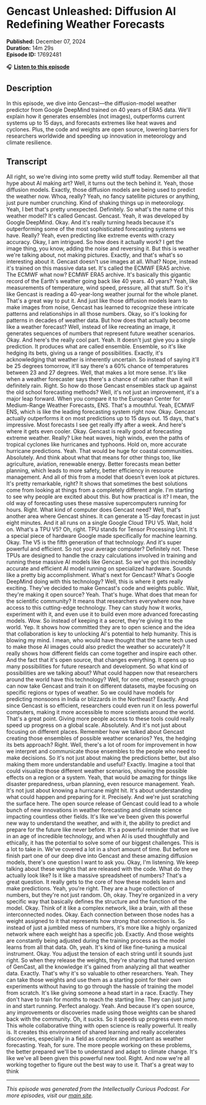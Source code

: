 # Gencast Unleashed: Diffusion AI Redefining Weather Forecasts

**Published:** December 07, 2024  
**Duration:** 14m 29s  
**Episode ID:** 17692481

🎧 **[Listen to this episode](https://intellectuallycurious.buzzsprout.com/2529712/episodes/17692481-gencast-unleashed-diffusion-ai-redefining-weather-forecasts)**

## Description

In this episode, we dive into Gencast—the diffusion-model weather predictor from Google DeepMind trained on 40 years of ERA5 data. We'll explain how it generates ensembles (not images), outperforms current systems up to 15 days, and forecasts extremes like heat waves and cyclones. Plus, the code and weights are open source, lowering barriers for researchers worldwide and speeding up innovation in meteorology and climate resilience.

## Transcript

All right, so we're diving into some pretty wild stuff today. Remember all that hype about AI making art? Well, it turns out the tech behind it. Yeah, those diffusion models. Exactly, those diffusion models are being used to predict the weather now. Whoa, really? Yeah, no fancy satellite pictures or anything, just pure number crunching. Kind of shaking things up in meteorology. Yeah, I bet that's pretty unexpected. Definitely. So what's the name of this weather model? It's called Gencast. Gencast. Yeah, it was developed by Google DeepMind. Okay. And it's really turning heads because it's outperforming some of the most sophisticated forecasting systems we have. Really? Yeah, even predicting like extreme events with crazy accuracy. Okay, I am intrigued. So how does it actually work? I get the image thing, you know, adding the noise and reversing it. But this is weather we're talking about, not making pictures. Exactly, and that's what's so interesting about it. Gencast doesn't use images at all. What? Nope, instead it's trained on this massive data set. It's called the ECMWF ERA5 archive. The ECMWF what now? ECMWF ERA5 archive. It's basically this gigantic record of the Earth's weather going back like 40 years. 40 years? Yeah, like measurements of temperature, wind speed, pressure, all that stuff. So it's like Gencast is reading a 40-year-long weather journal for the whole planet. That's a great way to put it. And just like those diffusion models learn to make images from noise, Gencast has learned to recognize these intricate patterns and relationships in all those numbers. Okay, so it's looking for patterns in decades of weather data. But how does that actually become like a weather forecast? Well, instead of like recreating an image, it generates sequences of numbers that represent future weather scenarios. Okay. And here's the really cool part. Yeah. It doesn't just give you a single prediction. It produces what are called ensemble. Ensemble, so it's like hedging its bets, giving us a range of possibilities. Exactly, it's acknowledging that weather is inherently uncertain. So instead of saying it'll be 25 degrees tomorrow, it'll say there's a 60% chance of temperatures between 23 and 27 degrees. Well, that makes a lot more sense. It's like when a weather forecaster says there's a chance of rain rather than it will definitely rain. Right. So how do those Gencast ensembles stack up against the old school forecasting methods? Well, it's not just an improvement, it's a major leap forward. When you compare it to the European Center for Medium-Range Weather Forecasts, ENS. That's a mouthful. Yeah, ECMWF ENS, which is like the leading forecasting system right now. Okay. Gencast actually outperforms it on most predictions up to 15 days out. 15 days, that's impressive. Most forecasts I see get really iffy after a week. And here's where it gets even cooler. Okay. Gencast is really good at forecasting extreme weather. Really? Like heat waves, high winds, even the paths of tropical cyclones like hurricanes and typhoons. Hold on, more accurate hurricane predictions. Yeah. That would be huge for coastal communities. Absolutely. And think about what that means for other things too, like agriculture, aviation, renewable energy. Better forecasts mean better planning, which leads to more safety, better efficiency in resource management. And all of this from a model that doesn't even look at pictures. It's pretty remarkable, right? It shows that sometimes the best solutions come from looking at things from a completely different angle. I'm starting to see why people are excited about this. But how practical is it? I mean, the old way of forecasting uses these massive supercomputers running for hours. Right. What kind of computer does Gencast need? Well, that's another area where Gencast shines. It can generate a 15-day forecast in just eight minutes. And it all runs on a single Google Cloud TPU V5. Wait, hold on. What's a TPU V5? Oh, right. TPU stands for Tensor Processing Unit. It's a special piece of hardware Google made specifically for machine learning. Okay. The V5 is the fifth generation of that technology. And it's super powerful and efficient. So not your average computer? Definitely not. These TPUs are designed to handle the crazy calculations involved in training and running these massive AI models like Gencast. So we've got this incredibly accurate and efficient AI model running on specialized hardware. Sounds like a pretty big accomplishment. What's next for Gencast? What's Google DeepMind doing with this technology? Well, this is where it gets really exciting. They've decided to make Gencast's code and weights public. Wait, they're making it open source? Yeah. That's huge. What does that mean for the scientific community? It means that researchers everywhere now have access to this cutting-edge technology. They can study how it works, experiment with it, and even use it to build even more advanced forecasting models. Wow. So instead of keeping it a secret, they're giving it to the world. Yep. It shows how committed they are to open science and the idea that collaboration is key to unlocking AI's potential to help humanity. This is blowing my mind. I mean, who would have thought that the same tech used to make those AI images could also predict the weather so accurately? It really shows how different fields can come together and inspire each other. And the fact that it's open source, that changes everything. It opens up so many possibilities for future research and development. So what kind of possibilities are we talking about? What could happen now that researchers around the world have this technology? Well, for one other, research groups can now take Gencast and train it on different datasets, maybe focusing on specific regions or types of weather. So we could have models for predicting monsoons in India or blizzards in the Northeast? Exactly. And since Gencast is so efficient, researchers could even run it on less powerful computers, making it more accessible to more scientists around the world. That's a great point. Giving more people access to these tools could really speed up progress on a global scale. Absolutely. And it's not just about focusing on different places. Remember how we talked about Gencast creating those ensembles of possible weather scenarios? Yes, the hedging its bets approach? Right. Well, there's a lot of room for improvement in how we interpret and communicate those ensembles to the people who need to make decisions. So it's not just about making the predictions better, but also making them more understandable and useful? Exactly. Imagine a tool that could visualize those different weather scenarios, showing the possible effects on a region or a system. Yeah, that would be amazing for things like disaster preparedness, urban planning, even resource management. Yeah. It's not just about knowing a hurricane might hit. It's about understanding what could happen and preparing for it. Precisely. And we're just scratching the surface here. The open source release of Gencast could lead to a whole bunch of new innovations in weather forecasting and climate science impacting countless other fields. It's like we've been given this powerful new way to understand the weather, and with it, the ability to predict and prepare for the future like never before. It's a powerful reminder that we live in an age of incredible technology, and when AI is used thoughtfully and ethically, it has the potential to solve some of our biggest challenges. This is a lot to take in. We've covered a lot in a short amount of time. But before we finish part one of our deep dive into Gencast and these amazing diffusion models, there's one question I want to ask you. Okay, I'm listening. We keep talking about these weights that are released with the code. What do they actually look like? Is it like a massive spreadsheet of numbers? That's a great question. It really gets to the core of how these models learn and make predictions. Yeah, you're right. They are a huge collection of numbers, but they're not just random. Oh, okay. They're organized in a very specific way that basically defines the structure and the function of the model. Okay. Think of it like a complex network, like a brain, with all these interconnected nodes. Okay. Each connection between those nodes has a weight assigned to it that represents how strong that connection is. So instead of just a jumbled mess of numbers, it's more like a highly organized network where each weight has a specific job. Exactly. And those weights are constantly being adjusted during the training process as the model learns from all that data. Oh, yeah. It's kind of like fine-tuning a musical instrument. Okay. You adjust the tension of each string until it sounds just right. So when they release the weights, they're sharing that tuned version of GenCast, all the knowledge it's gained from analyzing all that weather data. Exactly. That's why it's so valuable to other researchers. Yeah. They can take those weights and use them as a starting point for their own experiments without having to go through the hassle of training the model from scratch. It's like giving someone a head start in a race. Exactly. They don't have to train for months to reach the starting line. They can just jump in and start running. Perfect analogy. Yeah. And because it's open source, any improvements or discoveries made using those weights can be shared back with the community. Oh, it sucks. So it speeds up progress even more. This whole collaborative thing with open science is really powerful. It really is. It creates this environment of shared learning and really accelerates discoveries, especially in a field as complex and important as weather forecasting. Yeah, for sure. The more people working on these problems, the better prepared we'll be to understand and adapt to climate change. It's like we've all been given this powerful new tool. Right. And now we're all working together to figure out the best way to use it. That's a great way to think

---
*This episode was generated from the Intellectually Curious Podcast. For more episodes, visit our [main site](https://intellectuallycurious.buzzsprout.com).*
